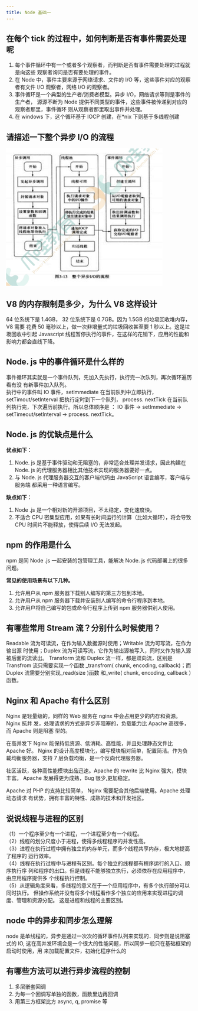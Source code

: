 ```yaml
---
title: Node 基础一
---
```


## 在每个 tick 的过程中，如何判断是否有事件需要处理呢

1. 每个事件循环中有一个或者多个观察者，而判断是否有事件需要处理的过程就是向这些 观察者询问是否有要处理的事件。
2. 在 Node 中，事件主要来源于网络请求、文件的 I/O 等，这些事件对应的观察者有文件 I/O 观察者，网络 I/O 的观察者。
3. 事件循环是一个典型的生产者/消费者模型。异步 I/O，网络请求等则是事件的生产者， 源源不断为 Node 提供不同类型的事件，这些事件被传递到对应的观察者那里，事件循环 则从观察者那里取出事件并处理。
4. 在 windows 下，这个循环基于 IOCP 创建，在\*nix 下则基于多线程创建

## 请描述一下整个异步 I/O 的流程

![node-io](/assets/images/node-io.png)

## V8 的内存限制是多少，为什么 V8 这样设计

64 位系统下是 1.4GB， 32 位系统下是 0.7GB。因为 1.5GB 的垃圾回收堆内存，V8 需要 花费 50 毫秒以上，做一次非增量式的垃圾回收甚至要 1 秒以上。这是垃圾回收中引起 Javascript 线程暂停执行的事件，在这样的花销下，应用的性能和影响力都会直线下降。

## Node. js 中的事件循环是什么样的

事件循环其实就是一个事件队列，先加入先执行，执行完一次队列，再次循环遍历看有没 有新事件加入队列。<br>
执行中的事件叫 IO 事件，setlmmediate 在当前队列中立即执行，setTimout/setInterval 把执行定时到下一个队列， process. nextTick 在当前队列执行完，下次遍历前执行。所以总体顺序是 ： IO 事件 → setImmediate → setTimeout/setInterval → process. nextTick。

## Node. js 的优缺点是什么

**优点如下：**

1. Node. js 是基于事件驱动和无阻塞的，非常适合处理并发请求，因此构建在 Node. js 的代理服务器相比其他技术实现的服务器要好一点。
2. 与 Node. js 代理服务器交互的客户端代码由 JavaScript 语言编写，客户端与服务端 都采用一种语言编写。

**缺点如下：**

1. Node .js 是一个相对新的开源项目，不太稳定，变化速度快。
2. 不适合 CPU 密集型应用，如果有长时间运行的计算（比如大循环），将会导致 CPU 时间片不能释放，使得后续 I/O 无法发起。

## npm 的作用是什么

npm 是同 Node .js 一起安装的包管理工具，能解决 Node. js 代码部署上的很多问题。

**常见的使用场景有以下几种。**

1. 允许用户从 npm 服务器下载别人编写的第三方包到本地。
2. 允许用户从 npm 服务器下载并安装别人编写的命令行程序到本地。
3. 允许用户将自己编写的包或命令行程序上传到 npm 服务器供别人使用。

## 有哪些常用 Stream 流？分别什么时候使用？

Readable 流为可读流，在作为输入数据源时使用；Writable 流为可写流，在作为输岀源 时使用；Duplex 流为可读写流，它作为输岀源被写入，同时又作为输入源被后面的流读出。 Transform 流和 Duplex 流一样，都是双向流，区别是 Transfrom 流只需要实现一个函数 \_transfrom( chunk, encoding, callback)；而 Duplex 流需要分别实现\_read(size )函数 和\_write( chunk, encoding, callback ）函数。

## Nginx 和 Apache 有什么区别

Nginx 是轻量级的，同样的 Web 服务在 nginx 中会占用更少的内存和资源。Nginx 抗并 发，处理请求的方式是异步非阻塞的，负载能力比 Apache 高很多，而 Apache 则是阻塞 型的。

在高并发下 Nginx 能保持低资源、低消耗、高性能，并且处理静态文件比 Apache 好。 Nginx 的设计高度模块化，编写模块相对简单，配置简洁。作为负載均衡服务器，支持 7 层负载均衡，是一个反向代理服务器。

社区活跃，各种高性能模块出品迅速。Apache 的 rewrite 比 Nginx 强大，模块丰富。 Apache 发展得更为成熟，Bug 很少,更加稳定。

Apache 对 PHP 的支持比较简单， Nginx 需要配合其他后端使用。Apache 处理动态请求 有优势，拥有丰富的特性、成熟的技术和开发社区。

## 说说线程与进程的区别

（1）一个程序至少有一个进程，一个进程至少有一个线程。<br>
（2）线程的划分尺度小于进程，使得多线程程序的并发性高。<br>
（3）进程在执行过程中拥有独立的内存单元，而多个线程共享内存，极大地提高了程序的 运行效率。<br>
（4）线程在执行过程中与进程有区别。每个独立的线程都有程序运行的入口、顺序执行序 列和程序的出口。但是线程不能够独立执行，必须依存在应用程序中，由应用程序提供多 个线程执行控制。<br>
（5）从逻辑角度来看，多线程的意义在于一个应用程序中，有多个执行部分可以同时执行。 但操作系统并没有将多个线程看作多个独立的应用来实现进程的调度、管理和资源分配。 这是进程和线程的主要区别。

## node 中的异步和同步怎么理解

node 是单线程的，异步是通过一次次的循环事件队列来实现的．同步则是说阻塞式的 IO, 这在高并发环境会是一个很大的性能问题，所以同步一般只在基础框架的启动时使用，用 来加载配置文件，初始化程序什么的

## 有哪些方法可以进行异步流程的控制

1. 多层嵌套回调
2. 为每一个回调写单独的函数，函数里边再回调
3. 用第三方框架比方 async, q, promise 等
